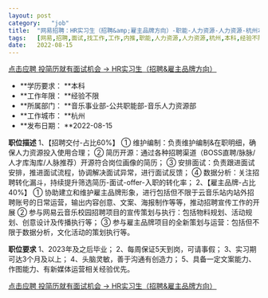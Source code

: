 ```yaml
---
layout:	post
category:	"job"
title:	"网易招聘：HR实习生（招聘&amp;雇主品牌方向）-职能-人力资源-人力资源-杭州本科经验不限"
tags:	[网易,招聘,面试,找工作,工作,内推,职能,人力资源,人力资源,杭州,本科,经验不限]
date:	2022-08-15
---
```


[点击应聘 投简历就有面试机会 -> HR实习生（招聘&amp;雇主品牌方向）](http://mobile.bole.netease.com/bole/boleDetail?id=40034&employeeId=346f03c3cda5f04c&key=all)



- **学历要求： **本科
- **工作年限： **经验不限
- **所属部门： **音乐事业部-公共职能部-音乐人力资源部
- **工作城市： **杭州
- **发布日期： **2022-08-15



**职位描述**
1、【招聘交付-占比60%】
① 维护编制：负责维护编制&amp;在职明细，确保人力资源投入使用合理；
② 简历开源：通过各种招聘渠道（BOSS直聘/脉脉/人才库淘库/人脉推荐）开源符合岗位画像的简历；
③ 安排面试：负责跟进面试安排，推进面试流程，协调解决面试异常，进行面试反馈；
④ 数据分析：关注招聘转化漏斗，持续提升筛选简历-面试-offer-入职的转化率；
2、【雇主品牌-占比40%】
① 协助建立和维护雇主品牌形象，进行包括但不限于云音乐站内站外招聘账号的日常运营，输出内容创意、文案、海报制作等等，推动招聘宣传工作的开展
② 参与网易云音乐校园招聘项目的宣传策划与执行：包括物料规划、活动规划、创意设计及传播执行等；
③ 参与雇主品牌项目的全新策划与运营：包括但不限于数据分析，文化活动的策划执行等。



**职位要求**
1、2023年及之后毕业；
2、每周保证5天到岗，可请事假；
3、实习期可达3个月及以上；
4、头脑灵敏，善于沟通有创造力；
5、具备一定文案能力、作图能力、有新媒体运营相关经验优先。



[点击应聘 投简历就有面试机会 -> HR实习生（招聘&amp;雇主品牌方向）](http://mobile.bole.netease.com/bole/boleDetail?id=40034&employeeId=346f03c3cda5f04c&key=all)
